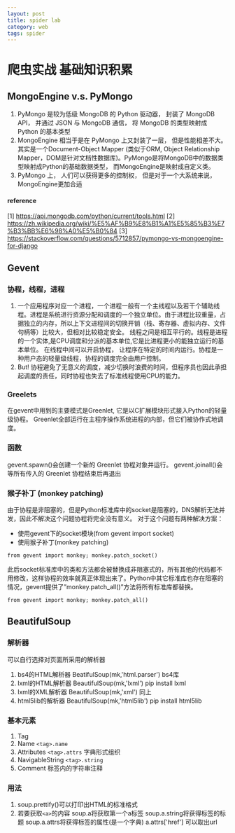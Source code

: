 ```yaml
---
layout: post
title: spider lab
category: web
tags: spider
---
```




# 爬虫实战 基础知识积累
## MongoEngine v.s. PyMongo
1. PyMongo 是较为低级 MongoDB 的 Python 驱动器， 封装了 MongoDB API， 并通过 JSON 与 MongoDB 通信， 将 MongoDB 的类型映射成 Python 的基本类型
2. MongoEngine 相当于是在 PyMongo 上又封装了一层， 但是性能相差不大。其实是一个Document-Object Mapper (类似于ORM, Object Relationship Mapper，DOM是针对文档性数据库)。PyMongo是将MongoDB中的数据类型映射成Python的基础数据类型， 而MongoEngine是映射成自定义类。
3. PyMongo 上， 人们可以获得更多的控制权， 但是对于一个大系统来说， MongoEngine更加合适
#### reference
[1] https://api.mongodb.com/python/current/tools.html
[2] https://zh.wikipedia.org/wiki/%E5%AF%B9%E8%B1%A1%E5%85%B3%E7%B3%BB%E6%98%A0%E5%B0%84
[3] https://stackoverflow.com/questions/5712857/pymongo-vs-mongoengine-for-django

## Gevent
### 协程，线程，进程
1. 一个应用程序对应一个进程，一个进程一般有一个主线程以及若干个辅助线程。进程是系统进行资源分配和调度的一个独立单位。由于进程比较重量，占据独立的内存，所以上下文进程间的切换开销（栈、寄存器、虚拟内存、文件句柄等）比较大，但相对比较稳定安全。
线程之间是相互平行的。线程是进程的一个实体,是CPU调度和分派的基本单位,它是比进程更小的能独立运行的基本单位。
在线程中间可以开启协程， 让程序在特定的时间内运行。协程是一种用户态的轻量级线程，协程的调度完全由用户控制。
2. But! 协程避免了无意义的调度，减少切换时浪费的时间，但程序员也因此承担起调度的责任，同时协程也失去了标准线程使用CPU的能力。
### Greelets
在gevent中用到的主要模式是Greenlet, 它是以C扩展模块形式接入Python的轻量级协程。 Greenlet全部运行在主程序操作系统进程的内部，但它们被协作式地调度。
### 函数
gevent.spawn()会创建一个新的 Greenlet 协程对象并运行。
gevent.joinall()会等所有传入的 Greenlet 协程结束后再退出

### 猴子补丁 (monkey patching)
由于协程是非阻塞的，但是Python标准库中的socket是阻塞的，DNS解析无法并发，因此不解决这个问题协程将完全没有意义。
对于这个问题有两种解决方案：
- 使用gevent下的socket模块(from gevent import socket)
- 使用猴子补丁(monkey patching) 
~~~
from gevent import monkey; monkey.patch_socket()
~~~
此后socket标准库中的类和方法都会被替换成非阻塞式的，所有其他的代码都不用修改，这样协程的效率就真正体现出来了。Python中其它标准库也存在阻塞的情况，gevent提供了”monkey.patch_all()”方法将所有标准库都替换。
~~~
from gevent import monkey; monkey.patch_all()
~~~
## BeautifulSoup
### 解析器
可以自行选择对页面所采用的解析器
1. bs4的HTML解析器	BeatifulSoup(mk,'html.parser')	bs4库
2. lxml的HTML解析器	BeautifulSoup(mk,'lxml')	pip install lxml
3. lxml的XML解析器	BeautifulSoup(mk,'xml')	同上
4. html5lib的解析器	BeautifulSoup(mk,'html5lib')	pip install html5lib
### 基本元素
1. Tag 
2. Name	`<tag>.name`
3. Attributes	`<tag>.attrs` 字典形式组织
4. NavigableString	`<tag>.string`
5. Comment	标签内的字符串注释
### 用法
1. soup.prettify()可以打印出HTML的标准格式
2. 若要获取`<a>`的内容	
	soup.a将获取第一个a标签
	soup.a.string将获得标签的标题
	soup.a.attrs将获得标签的属性(是一个字典) a.attrs['href']	可以取出url
